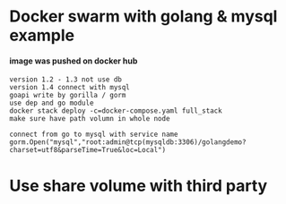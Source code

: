 # Docker swarm with golang & mysql example

#### image was pushed on docker hub 
~~~
version 1.2 - 1.3 not use db
version 1.4 connect with mysql
goapi write by gorilla / gorm
use dep and go module
docker stack deploy -c=docker-compose.yaml full_stack
make sure have path volumn in whole node

connect from go to mysql with service name
gorm.Open("mysql","root:admin@tcp(mysqldb:3306)/golangdemo?charset=utf8&parseTime=True&loc=Local")

~~~

# Use share volume with third party
